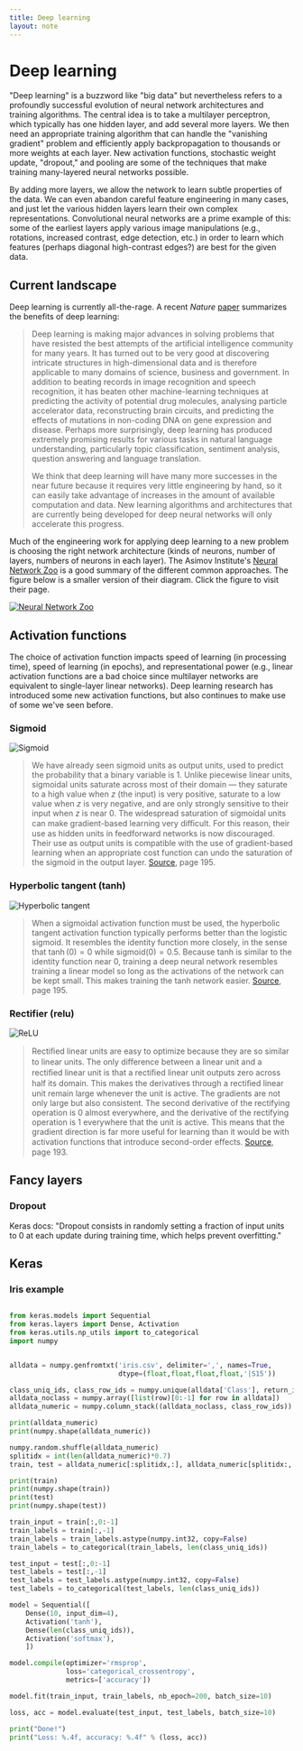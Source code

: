 ```yaml
---
title: Deep learning
layout: note
---
```


# Deep learning

"Deep learning" is a buzzword like "big data" but nevertheless refers to a profoundly successful evolution of neural network architectures and training algorithms. The central idea is to take a multilayer perceptron, which typically has one hidden layer, and add several more layers. We then need an appropriate training algorithm that can handle the "vanishing gradient" problem and efficiently apply backpropagation to thousands or more weights at each layer. New activation functions, stochastic weight update, "dropout," and pooling are some of the techniques that make training many-layered neural networks possible.

By adding more layers, we allow the network to learn subtle properties of the data. We can even abandon careful feature engineering in many cases, and just let the various hidden layers learn their own complex representations. Convolutional neural networks are a prime example of this: some of the earliest layers apply various image manipulations (e.g., rotations, increased contrast, edge detection, etc.) in order to learn which features (perhaps diagonal high-contrast edges?) are best for the given data.

## Current landscape

Deep learning is currently all-the-rage. A recent *Nature* [paper](https://www.cs.toronto.edu/~hinton/absps/NatureDeepReview.pdf) summarizes the benefits of deep learning:

> Deep learning is making major advances in solving problems that have resisted the best attempts of the artificial intelligence community for many years. It has turned out to be very good at discovering intricate structures in high-dimensional data and is therefore applicable to many domains of science, business and government. In addition to beating records in image recognition and speech recognition, it has beaten other machine-learning techniques at predicting the activity of potential drug molecules, analysing particle accelerator data, reconstructing brain circuits, and predicting the effects of mutations in non-coding DNA on gene expression and disease. Perhaps more surprisingly, deep learning has produced extremely promising results for various tasks in natural language understanding, particularly topic classification, sentiment analysis, question answering and language translation.
>
> We think that deep learning will have many more successes in the near future because it requires very little engineering by hand, so it can easily take advantage of increases in the amount of available computation and data. New learning algorithms and architectures that are currently being developed for deep neural networks will only accelerate this progress.

Much of the engineering work for applying deep learning to a new problem is choosing the right network architecture (kinds of neurons, number of layers, numbers of neurons in each layer). The Asimov Institute's [Neural Network Zoo](http://www.asimovinstitute.org/neural-network-zoo/) is a good summary of the different common approaches. The figure below is a smaller version of their diagram. Click the figure to visit their page.

[![Neural Network Zoo](/images/neuralnetworkzoo.png)](http://www.asimovinstitute.org/neural-network-zoo/)

## Activation functions

The choice of activation function impacts speed of learning (in processing time), speed of learning (in epochs), and representational power (e.g., linear activation functions are a bad choice since multilayer networks are equivalent to single-layer linear networks). Deep learning research has introduced some new activation functions, but also continues to make use of some we've seen before.

### Sigmoid

![Sigmoid](/images/logistic-curve.png)

> We have already seen sigmoid units as output units, used to predict the probability that a binary variable is 1. Unlike piecewise linear units, sigmoidal units saturate across most of their domain — they saturate to a high value when $z$ (the input) is very positive, saturate to a low value when $z$ is very negative, and are only strongly sensitive to their input when $z$ is near 0. The widespread saturation of sigmoidal units can make gradient-based learning very diﬃcult. For this reason, their use as hidden units in feedforward networks is now discouraged. Their use as output units is compatible with the use of gradient-based learning when an appropriate cost function can undo the saturation of the sigmoid in the output layer. [Source](http://www.deeplearningbook.org/contents/mlp.html), page 195.

### Hyperbolic tangent (tanh)

![Hyperbolic tangent](/images/tanh.png)

> When a sigmoidal activation function must be used, the hyperbolic tangent activation function typically performs better than the logistic sigmoid. It resembles the identity function more closely, in the sense that $\tanh(0)=0$ while $\text{sigmoid}(0)=0.5$. Because tanh is similar to the identity function near 0, training a deep neural network resembles training a linear model so long as the activations of the network can be kept small. This makes training the tanh network easier. [Source](http://www.deeplearningbook.org/contents/mlp.html), page 195.

### Rectifier (relu)

![ReLU](/images/relu.png)

> Rectiﬁed linear units are easy to optimize because they are so similar to linear units. The only diﬀerence between a linear unit and a rectiﬁed linear unit is that a rectiﬁed linear unit outputs zero across half its domain. This makes the derivatives through a rectiﬁed linear unit remain large whenever the unit is active. The gradients are not only large but also consistent. The second derivative of the rectifying operation is 0 almost everywhere, and the derivative of the rectifying operation is 1 everywhere that the unit is active. This means that the gradient direction is far more useful for learning than it would be with activation functions that introduce second-order eﬀects. [Source](http://www.deeplearningbook.org/contents/mlp.html), page 193.

## Fancy layers

### Dropout

Keras docs: "Dropout consists in randomly setting a fraction of input units to 0 at each update during training time, which helps prevent overfitting."

## Keras

### Iris example

```python

from keras.models import Sequential
from keras.layers import Dense, Activation
from keras.utils.np_utils import to_categorical
import numpy


alldata = numpy.genfromtxt('iris.csv', delimiter=',', names=True,
                           dtype=(float,float,float,float,'|S15'))

class_uniq_ids, class_row_ids = numpy.unique(alldata['Class'], return_inverse=True)
alldata_noclass = numpy.array([list(row)[0:-1] for row in alldata])
alldata_numeric = numpy.column_stack((alldata_noclass, class_row_ids))

print(alldata_numeric)
print(numpy.shape(alldata_numeric))

numpy.random.shuffle(alldata_numeric)
splitidx = int(len(alldata_numeric)*0.7)
train, test = alldata_numeric[:splitidx,:], alldata_numeric[splitidx:,:]

print(train)
print(numpy.shape(train))
print(test)
print(numpy.shape(test))

train_input = train[:,0:-1]
train_labels = train[:,-1]
train_labels = train_labels.astype(numpy.int32, copy=False)
train_labels = to_categorical(train_labels, len(class_uniq_ids))

test_input = test[:,0:-1]
test_labels = test[:,-1]
test_labels = test_labels.astype(numpy.int32, copy=False)
test_labels = to_categorical(test_labels, len(class_uniq_ids))

model = Sequential([
    Dense(10, input_dim=4),
    Activation('tanh'),
    Dense(len(class_uniq_ids)),
    Activation('softmax'),
    ])

model.compile(optimizer='rmsprop',
              loss='categorical_crossentropy',
              metrics=['accuracy'])

model.fit(train_input, train_labels, nb_epoch=200, batch_size=10)

loss, acc = model.evaluate(test_input, test_labels, batch_size=10)

print("Done!")
print("Loss: %.4f, accuracy: %.4f" % (loss, acc))
```

